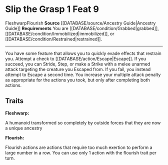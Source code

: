 ﻿---
actions: '[one-action]'
feat: Slip the Grasp
id: '2529'
level: '9'
name: Slip the Grasp
rarity: Common
requirement: You are [[DATABASE/condition/Grabbed|grabbed]] , [[DATABASE/condition/Immobilized|immobilized]]
  , or [[DATABASE/condition/Restrained|restrained]] .
source: '[[DATABASE/source/Ancestry Guide|Ancestry Guide]]'
trait:
- '[[DATABASE/trait/Fleshwarp|Fleshwarp]]'
- '[[DATABASE/trait/Flourish|Flourish]]'
type: Feat

---
# Slip the Grasp <span class="action-icon">1</span> <span class="item-type">Feat 9</span>

<span class="item-trait">Fleshwarp</span><span class="item-trait">Flourish</span>
**Source** [[DATABASE/source/Ancestry Guide|Ancestry Guide]] 
**Requirements** You are [[DATABASE/condition/Grabbed|grabbed]], [[DATABASE/condition/Immobilized|immobilized]], or [[DATABASE/condition/Restrained|restrained]].

---
You have some feature that allows you to quickly evade effects that restrain you. Attempt a check to [[DATABASE/action/Escape|Escape]]. If you succeed, you can Stride, Step, or make a Strike with a melee unarmed attack targeting the creature you Escaped from. If you fail, you instead attempt to Escape a second time. 
You increase your multiple attack penalty as appropriate for the actions you took, but only after completing both actions.

## Traits

**Fleshwarp:**

A humanoid transformed so completely by outside forces that they are now a unique ancestry

**Flourish:**

Flourish actions are actions that require too much exertion to perform a large number in a row. You can use only 1 action with the flourish trait per turn.